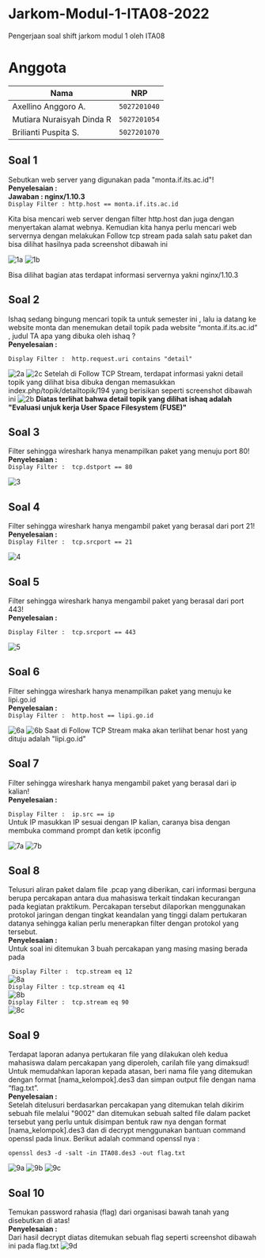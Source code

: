 # Jarkom-Modul-1-ITA08-2022

Pengerjaan soal shift jarkom modul 1 oleh ITA08

# Anggota

| Nama                           | NRP          | 
| -------------------------------| -------------| 
| Axellino Anggoro A.              | `5027201040` | 
| Mutiara Nuraisyah Dinda R            | `5027201054` | 
| Brilianti Puspita S.  | `5027201070` |

## Soal 1
Sebutkan web server yang digunakan pada "monta.if.its.ac.id"! <br>
<b> Penyelesaian : </b> <br>
<b>Jawaban : nginx/1.10.3 <br> </b>
```Display Filter : http.host == monta.if.its.ac.id``` <br> 

Kita bisa mencari web server dengan filter http.host dan juga dengan menyertakan alamat webnya. Kemudian kita hanya perlu mencari web servernya dengan melakukan Follow tcp stream pada salah satu paket dan bisa dilihat hasilnya pada screenshot dibawah ini

![1a](/Screenshot/1a.png)
![1b](/Screenshot/1b.png)

Bisa dilihat bagian atas terdapat informasi servernya yakni nginx/1.10.3

## Soal 2
Ishaq sedang bingung mencari topik ta untuk semester ini , lalu ia datang ke website monta dan menemukan detail topik pada website “monta.if.its.ac.id” , judul TA apa yang dibuka oleh ishaq ? <br>
<b> Penyelesaian : </b> <br>

```Display Filter :  http.request.uri contains "detail" ```

![2a](/Screenshot/2a.png)
![2c](/Screenshot/2c.png) 
Setelah di Follow TCP Stream, terdapat informasi yakni detail topik yang dilihat bisa dibuka dengan memasukkan index.php/topik/detailtopik/194 yang berisikan seperti screenshot dibawah ini
![2b](/Screenshot/2b.png)
<b> Diatas terlihat bahwa detail topik yang dilihat ishaq adalah "Evaluasi unjuk kerja User Space Filesystem (FUSE)"</b>

## Soal 3
Filter sehingga wireshark hanya menampilkan paket yang menuju port 80! <br>
<b> Penyelesaian : </b> <br>
```Display Filter :  tcp.dstport == 80```

![3](/Screenshot/3.png)

## Soal 4
Filter sehingga wireshark hanya mengambil paket yang berasal dari port 21! <br>
<b> Penyelesaian : </b> <br>
``` Display Filter :  tcp.srcport == 21 ```

![4](/Screenshot/4.png)

## Soal 5
Filter sehingga wireshark hanya mengambil paket yang berasal dari port 443! <br>
<b> Penyelesaian : </b> <br>

``` Display Filter :  tcp.srcport == 443 ```

![5](/Screenshot/5.png)

## Soal 6
Filter sehingga wireshark hanya menampilkan paket yang menuju ke lipi.go.id <br>
<b> Penyelesaian : </b> <br>
``` Display Filter :  http.host == lipi.go.id ```

![6a](/Screenshot/6a.png)
![6b](/Screenshot/6b.png)
Saat di Follow TCP Stream maka akan terlihat benar host yang dituju adalah "lipi.go.id"

## Soal 7
Filter sehingga wireshark hanya mengambil paket yang berasal dari ip kalian! <br>
<b> Penyelesaian : </b> <br>

``` Display Filter :  ip.src == ip ``` <br> Untuk IP masukkan IP sesuai dengan IP kalian, caranya bisa dengan membuka command prompt dan ketik ipconfig

![7a](/Screenshot/7a.png)
![7b](/Screenshot/7b.png)

## Soal 8
Telusuri aliran paket dalam file .pcap yang diberikan, cari informasi berguna berupa percakapan antara dua mahasiswa terkait tindakan kecurangan pada kegiatan praktikum. Percakapan tersebut dilaporkan menggunakan protokol jaringan dengan tingkat keandalan yang tinggi dalam pertukaran datanya sehingga kalian perlu menerapkan filter dengan protokol yang tersebut.
<br> <b> Penyelesaian : </b> <br>
Untuk soal ini ditemukan 3 buah percakapan yang masing masing berada pada <br> 

``` Display Filter :  tcp.stream eq 12``` <br>
![8a](/Screenshot/8a.png)
<br>
``` Display Filter : tcp.stream eq 41 ``` <br>
![8b](/Screenshot/8b.png)
<br>
``` Display Filter :  tcp.stream eq 90 ``` <br>
![8c](/Screenshot/8c.png)

## Soal 9
Terdapat laporan adanya pertukaran file yang dilakukan oleh kedua mahasiswa dalam percakapan yang diperoleh, carilah file yang dimaksud! Untuk memudahkan laporan kepada atasan, beri nama file yang ditemukan dengan format [nama_kelompok].des3 dan simpan output file dengan nama “flag.txt”.
<br> <b> Penyelesaian : </b>
<br>
Setelah ditelusuri berdasarkan percakapan yang ditemukan telah dikirim sebuah file melalui "9002" dan ditemukan sebuah salted file dalam packet tersebut yang perlu untuk disimpan bentuk raw nya dengan format [nama_kelompok].des3 dan di decrypt menggunakan bantuan command openssl pada linux. 
Berikut adalah command openssl nya : 

```openssl des3 -d -salt -in ITA08.des3 -out flag.txt ```

![9a](/Screenshot/9a.png)
![9b](/Screenshot/9b.png)
![9c](/Screenshot/9c.png)

## Soal 10
Temukan password rahasia (flag) dari organisasi bawah tanah yang disebutkan di atas! <br>
<b> Penyelesaian : </b> <br>
Dari hasil decrypt diatas ditemukan sebuah flag seperti screenshot dibawah ini pada flag.txt
![9d](/Screenshot/9d.jpg)







